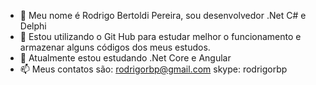 - 👋 Meu nome é Rodrigo Bertoldi Pereira, sou desenvolvedor .Net C# e Delphi
- 👀 Estou utilizando o Git Hub para estudar melhor o funcionamento e armazenar alguns códigos dos meus estudos.
- 🌱 Atualmente estou estudando .Net Core e Angular
- 📫 Meus contatos são:
      rodrigorbp@gmail.com
      skype: rodrigorbp
